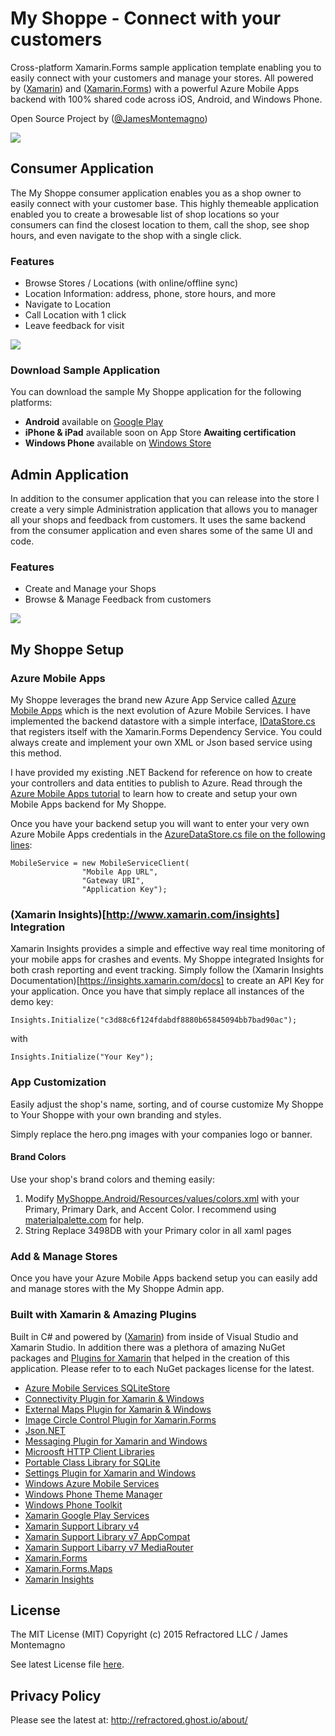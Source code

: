 # My Shoppe - Connect with your customers

Cross-platform Xamarin.Forms sample application template enabling you to easily connect with your customers and manage your stores. All powered by ([Xamarin](http://www.xamarin.com)) and ([Xamarin.Forms](http://www.xamarin.com/forms)) with a powerful Azure Mobile Apps backend with 100% shared code across iOS, Android, and Windows Phone.

Open Source Project by ([@JamesMontemagno](http://www.twitter.com/jamesmontemagno)) 

![](art/myshoppepromo.png)

## Consumer Application
The My Shoppe consumer application enables you as a shop owner to easily connect with your customer base. This highly themeable application enabled you to create a browesable list of shop locations so your consumers can find the closest location to them, call the shop, see shop hours, and even navigate to the shop with a single click.

### Features
* Browse Stores / Locations (with online/offline sync)
* Location Information: address, phone, store hours, and more
* Navigate to Location
* Call Location with 1 click
* Leave feedback for visit

![](art/MyShoppeHeroSmall.png)

### Download Sample Application
You can download the sample My Shoppe application for the following platforms:

* **Android** available on [Google Play](https://play.google.com/store/apps/details?id=com.refractored.myshoppe)
* **iPhone & iPad** available soon on App Store **Awaiting certification**
* **Windows Phone** available on [Windows Store](https://www.windowsphone.com/en-us/store/app/my-shoppe/8641ed20-1bf6-412d-ae28-a5f785cc6546)

## Admin Application
In addition to the consumer application that you can release into the store I create a very simple Administration application that allows you to manager all your shops and feedback from customers. It uses the same backend from the consumer application and even shares some of the same UI and code. 

### Features
* Create and Manage your Shops
* Browse & Manage Feedback from customers

![](art/MyShoppeAdminHero.png)

## My Shoppe Setup

### Azure Mobile Apps
My Shoppe leverages the brand new Azure App Service called [Azure Mobile Apps](http://azure.microsoft.com/en-us/services/app-service/mobile/) which is the next evolution of Azure Mobile Services. I have implemented the backend datastore with a simple interface, [IDataStore.cs](https://github.com/jamesmontemagno/MyShoppe/blob/master/MyShop/Interfaces/IDataStore.cs) that registers itself with the Xamarin.Forms Dependency Service. You could always create and implement your own XML or Json based service using this method.

I have provided my existing .NET Backend for reference on how to create your controllers and data entities to publish to Azure. Read through the [Azure Mobile Apps tutorial](https://azure.microsoft.com/en-us/documentation/articles/app-service-mobile-dotnet-backend-xamarin-android-get-started-preview/) to learn how to create and setup your own Mobile Apps backend for My Shoppe. 

Once you have your backend setup you will want to enter your very own Azure Mobile Apps credentials in the [AzureDataStore.cs file on the following lines](https://github.com/jamesmontemagno/MyShoppe/blob/master/MyShop/Services/AzureDataStore.cs#L29-L32):

```
MobileService = new MobileServiceClient(
				"Mobile App URL",
				"Gateway URI",
				"Application Key");

```

### (Xamarin Insights)[http://www.xamarin.com/insights] Integration
Xamarin Insights provides a simple and effective way real time monitoring of your mobile apps for crashes and events. My Shoppe integrated Insights for both crash reporting and event tracking. Simply follow the (Xamarin Insights Documentation)[https://insights.xamarin.com/docs] to create an API Key for your application. Once you have that simply replace all instances of the demo key: 
```
Insights.Initialize("c3d88c6f124fdabdf8880b65845094bb7bad90ac");
```
with
```
Insights.Initialize("Your Key");
```

### App Customization
Easily adjust the shop's name, sorting, and of course customize My Shoppe to Your Shoppe with your own branding and styles.

Simply replace the hero.png images with your companies logo or banner.

#### Brand Colors
Use your shop's brand colors and theming easily:

1. Modify [MyShoppe.Android/Resources/values/colors.xml](https://github.com/jamesmontemagno/MyShoppe/blob/master/MyShop.Android/Resources/values/colors.xml) with your Primary, Primary Dark, and Accent Color. I recommend using [materialpalette.com](http://www.materialpalette.com) for help.
2. String Replace 3498DB with your Primary color in all xaml pages


### Add & Manage Stores
Once you have your Azure Mobile Apps backend setup you can easily add and manage stores with the My Shoppe Admin app.


### Built with Xamarin & Amazing Plugins
Built in C# and powered by ([Xamarin](http://www.xamarin.com)) from inside of Visual Studio and Xamarin Studio. In addition there was a plethora of amazing NuGet packages and [Plugins for Xamarin](http://www.github.com/xamarin/plugins) that helped in the creation of this application. Please refer to to each NuGet packages license for the latest.


* [Azure Mobile Services SQLiteStore](https://www.nuget.org/packages/WindowsAzure.MobileServices.SQLiteStore/2.0.0-beta)
* [Connectivity Plugin for Xamarin & Windows](https://www.nuget.org/packages/Xam.Plugin.Connectivity/)
* [External Maps Plugin for Xamarin & Windows](https://www.nuget.org/packages/Xam.Plugin.ExternalMaps/)
* [Image Circle Control Plugin for Xamarin.Forms](https://www.nuget.org/packages/Xam.Plugins.Forms.ImageCircle/)
* [Json.NET](https://www.nuget.org/packages/Newtonsoft.Json/)
* [Messaging Plugin for Xamarin and Windows](https://www.nuget.org/packages/Xam.Plugins.Messaging/)
* [Microosft HTTP Client Libraries](https://www.nuget.org/packages/Microsoft.Net.Http/)
* [Portable Class Library for SQLite](https://www.nuget.org/packages/SQLitePCL/)
* [Settings Plugin for Xamarin and Windows](https://www.nuget.org/packages/Xam.Plugins.Settings/)
* [Windows Azure Mobile Services](https://www.nuget.org/packages/WindowsAzure.MobileServices/2.0.0-beta)
* [Windows Phone Theme Manager](https://www.nuget.org/packages/PhoneThemeManager/)
* [Windows Phone Toolkit](https://www.nuget.org/packages/WPtoolkit/)
* [Xamarin Google Play Services](https://www.nuget.org/packages/Xamarin.GooglePlayServices/)
* [Xamarin Support Library v4](https://www.nuget.org/packages/Xamarin.Android.Support.v4/)
* [Xamarin Support Library v7 AppCompat](https://www.nuget.org/packages/Xamarin.Android.Support.v7.AppCompat/)
* [Xamarin Support Libarry v7 MediaRouter](https://www.nuget.org/packages/Xamarin.Android.Support.v7.MediaRouter/)
* [Xamarin.Forms](https://www.nuget.org/packages/Xamarin.Forms/)
* [Xamarin.Forms.Maps](https://www.nuget.org/packages/Xamarin.Forms.Maps)
* [Xamarin Insights](https://www.nuget.org/packages/Xamarin.Insights/)


## License
The MIT License (MIT)
Copyright (c) 2015 Refractored LLC / James Montemagno

See latest License file [here](https://github.com/jamesmontemagno/MyShoppe/blob/master/LICENSE).

## Privacy Policy
Please see the latest at: http://refractored.ghost.io/about/
